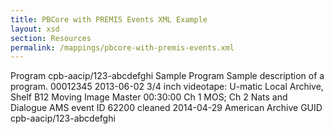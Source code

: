 ```yaml
---
title: PBCore with PREMIS Events XML Example
layout: xsd
section: Resources
permalink: /mappings/pbcore-with-premis-events.xml
---
```

<?xml version="1.0" encoding="UTF-8"?>
<pbcoreDescriptionDocument xmlns="http://www.pbcore.org/PBCore/PBCoreNamespace.html" xmlns:xsi="http://www.w3.org/2001/XMLSchema-instance" xsi:schemaLocation="http://www.pbcore.org/PBCore/PBCoreNamespace.html http://www.pbcore.org/xsd/pbcore-2.0.xsd">
  <pbcoreAssetType>Program</pbcoreAssetType>
  <pbcoreIdentifier source="http://americanarchiveinventory.org">cpb-aacip/123-abcdefghi</pbcoreIdentifier>
  <pbcoreTitle titleType="Program">Sample Program</pbcoreTitle>
  <pbcoreDescription descriptionType="Program Description">Sample description of a program.</pbcoreDescription>
  <pbcoreInstantiation>
    <instantiationIdentifier source="Local Barcode">00012345</instantiationIdentifier>
    <instantiationDate dateType="issued">2013-06-02</instantiationDate>
    <instantiationPhysical>3/4 inch videotape: U-matic</instantiationPhysical>
    <instantiationLocation>Local Archive, Shelf B12</instantiationLocation>
    <instantiationMediaType>Moving Image</instantiationMediaType>
    <instantiationGenerations>Master</instantiationGenerations>
    <instantiationDuration>00:30:00</instantiationDuration>
    <instantiationChannelConfiguration>Ch 1 MOS; Ch 2 Nats and Dialogue</instantiationChannelConfiguration>
    <instantiationExtension>
      <extensionEmbedded>
          <event xmlns="http://www.loc.gov/standards/premis/v2>
            <eventIdentifier>
              <eventIdentifierType>AMS event ID</eventIdentifierType>
              <eventIdentifierValue>62199</eventIdentifierValue>
            </eventIdentifier>
            <eventType>inspection</eventType>
            <eventDateTime>2014-04-29</eventDateTime>
            <linkingObjectIdentifier>
              <linkingObjectIdentifierType>American Archive GUID</linkingObjectIdentifierType>
              <linkingObjectIdentifierValue>cpb-aacip/123-abcdefghi</linkingObjectIdentifierValue>
            </linkingObjectIdentifier>
          </event>
          <event xmlns="http://www.loc.gov/standards/premis/v2>
            <eventIdentifier>
              <eventIdentifierType>AMS event ID</eventIdentifierType>
              <eventIdentifierValue>62200</eventIdentifierValue>
            </eventIdentifier>
            <eventType>cleaned</eventType>
            <eventDateTime>2014-04-29</eventDateTime>
            <linkingObjectIdentifier>
              <linkingObjectIdentifierType>American Archive GUID</linkingObjectIdentifierType>
              <linkingObjectIdentifierValue>cpb-aacip/123-abcdefghi</linkingObjectIdentifierValue>
            </linkingObjectIdentifier>
          </event>
          <event xmlns="http://www.loc.gov/standards/premis/v2>
            <eventIdentifier>
              <eventIdentifierType>AMS event ID</eventIdentifierType>
              <eventIdentifierValue>62421</eventIdentifierValue>
            </eventIdentifier>
            <eventType>migration</eventType>
            <eventDateTime>2014-04-29</eventDateTime>
            <eventDetail>gen tc, starts/ends in video</eventDetail>
            <linkingObjectIdentifier>
              <linkingObjectIdentifierType>American Archive GUID</linkingObjectIdentifierType>
              <linkingObjectIdentifierValue>cpb-aacip/123-abcdefghi</linkingObjectIdentifierValue>
            </linkingObjectIdentifier>
          </event>
      </extensionEmbedded>
    </instantiationExtension>
  </pbcoreInstantiation>
</pbcoreDescriptionDocument>
